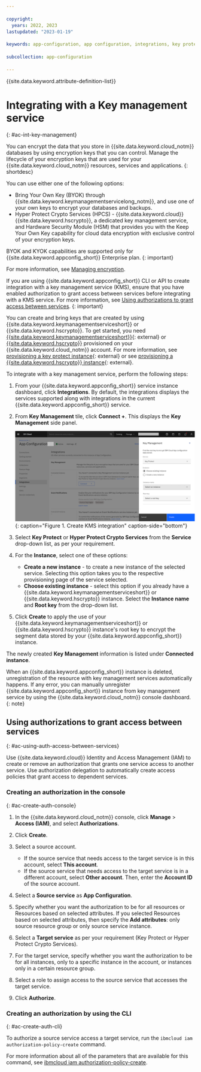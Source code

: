 ```yaml
---

copyright:
  years: 2022, 2023
lastupdated: "2023-01-19"

keywords: app-configuration, app configuration, integrations, key protect, key management, hyper protect, hpcs

subcollection: app-configuration

---
```


{{site.data.keyword.attribute-definition-list}}

# Integrating with a Key management service
{: #ac-int-key-management}

You can encrypt the data that you store in {{site.data.keyword.cloud_notm}} databases by using encryption keys that you can control. Manage the lifecycle of your encryption keys that are used for your {{site.data.keyword.cloud_notm}} resources, services and applications.
{: shortdesc}

You can use either one of the following options:
- Bring Your Own Key (BYOK) through {{site.data.keyword.keymanagementservicelong_notm}}, and use one of your own keys to encrypt your databases and backups.
- Hyper Protect Crypto Services (HPCS) - {{site.data.keyword.cloud}} {{site.data.keyword.hscrypto}}, a dedicated key management service, and Hardware Security Module (HSM) that provides you with the Keep Your Own Key capability for cloud data encryption with exclusive control of your encryption keys.

BYOK and KYOK capabilities are supported only for {{site.data.keyword.appconfig_short}} Enterprise plan.
{: important}

For more information, see [Managing encryption](/docs/app-configuration?topic=app-configuration-ac-managing-encryption).

If you are using {{site.data.keyword.appconfig_short}} CLI or API to create integration with a key management service (KMS), ensure that you have enabled authorization to grant access between services before integrating with a KMS service. For more information, see [Using authorizations to grant access between services](#ac-using-auth-access-between-services).
{: important}

You can create and bring keys that are created by using {{site.data.keyword.keymanagementserviceshort}} or {{site.data.keyword.hscrypto}}. To get started, you need [{{site.data.keyword.keymanagementserviceshort}}](https://cloud.ibm.com/catalog/key-protect){: external} or [{{site.data.keyword.hscrypto}}](https://cloud.ibm.com/catalog/services/hyper-protect-crypto-services) provisioned on your {{site.data.keyword.cloud_notm}} account. For more information, see [provisioning a key protect instance](https://cloud.ibm.com/docs/key-protect?topic=key-protect-provision){: external} or see [provisioning a {{site.data.keyword.hscrypto}} instance](/docs/hs-crypto?topic=hs-crypto-get-started){: external}.

To integrate with a key management service, perform the following steps:

1. From your {{site.data.keyword.appconfig_short}} service instance dashboard, click **Integrations**. By default, the integrations displays the services supported along with integrations in the current {{site.data.keyword.appconfig_short}} service.

1. From **Key Management** tile, click **Connect +**. This displays the **Key Management** side panel.

   ![Create KMS integration](images/ac-integrations-kms-create.png "Create KMS integration"){: caption="Figure 1. Create KMS integration" caption-side="bottom"}

1. Select **Key Protect** or **Hyper Protect Crypto Services** from the **Service** drop-down list, as per your requirement.

1. For the **Instance**, select one of these options:
   - **Create a new instance** - to create a new instance of the selected service. Selecting this option takes you to the respective provisioning page of the service selected.
   - **Choose existing instance** - select this option if you already have a {{site.data.keyword.keymanagementserviceshort}} or {{site.data.keyword.hscrypto}} instance. Select the **Instance name** and **Root key** from the drop-down list.

1. Click **Create** to apply the use of your {{site.data.keyword.keymanagementserviceshort}} or {{site.data.keyword.hscrypto}} instance's root key to encrypt the segment data stored by your {{site.data.keyword.appconfig_short}} instance.

The newly created **Key Management** information is listed under **Connected instance**.

When an {{site.data.keyword.appconfig_short}} instance is deleted, unregistration of the resource with key management services automatically happens. If any error, you can manually unregister {{site.data.keyword.appconfig_short}} instance from key management service by using the {{site.data.keyword.cloud_notm}} console dashboard.
{: note}

## Using authorizations to grant access between services
{: #ac-using-auth-access-between-services}

Use {{site.data.keyword.cloud}} Identity and Access Management (IAM) to create or remove an authorization that grants one service access to another service. Use authorization delegation to automatically create access policies that grant access to dependent services.

### Creating an authorization in the console
{: #ac-create-auth-console}

1. In the {{site.data.keyword.cloud_notm}} console, click **Manage** > **Access (IAM)**, and select **Authorizations**.

1. Click **Create**.

1. Select a source account.
   * If the source service that needs access to the target service is in this account, select **This account**.
   * If the source service that needs access to the target service is in a different account, select **Other account**. Then, enter the **Account ID** of the source account.

1. Select a **Source service** as **App Configuration**.

1. Specify whether you want the authorization to be for all resources or Resources based on selected attributes. If you selected Resources based on selected attributes, then specify the **Add attributes**: only source resource group or only source service instance.

1. Select a **Target service** as per your requirement (Key Protect or Hyper Protect Crypto Services).

1. For the target service, specify whether you want the authorization to be for all instances, only to a specific instance in the account, or instances only in a certain resource group.

1. Select a role to assign access to the source service that accesses the target service.

1. Click **Authorize**.

### Creating an authorization by using the CLI
{: #ac-create-auth-cli}

To authorize a source service access a target service, run the `ibmcloud iam authorization-policy-create` command.

For more information about all of the parameters that are available for this command, see [ibmcloud iam authorization-policy-create](/docs/cli?topic=cli-ibmcloud_commands_iam#ibmcloud_iam_authorization_policy_create).

